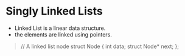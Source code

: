 # Singly Linked Lists
- Linked List is a linear data structure.
-  the elements are linked using pointers.

> // A linked list node
>   struct Node {
>	int data;
>	struct Node* next;
> };

